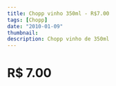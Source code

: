 ```yaml
---
title: Chopp vinho 350ml - R$7.00
tags: [Chopp]
date: "2010-01-09"
thumbnail: 
description: Chopp vinho de 350ml
---
```


# R$ 7.00